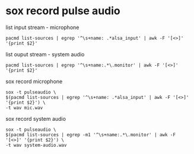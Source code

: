 # sox record pulse audio

list input stream - microphone

```
pacmd list-sources | egrep '^\s+name: .*alsa_input' | awk -F '[<>]' '{print $2}'
```

list ouput stream - system audio

```
pacmd list-sources | egrep '^\s+name:.*\.monitor' | awk -F '[<>]' '{print $2}'
```

sox record microphone

```
sox -t pulseaudio \
$(pacmd list-sources | egrep '^\s+name: .*alsa_input' | awk -F '[<>]' '{print $2}') \
-t wav mic.wav
```

sox record system audio

```
sox -t pulseaudio \
$(pacmd list-sources | egrep -m1 '^\s+name:.*\.monitor' | awk -F '[<>]' '{print $2}') \
-t wav system-audio.wav
```
